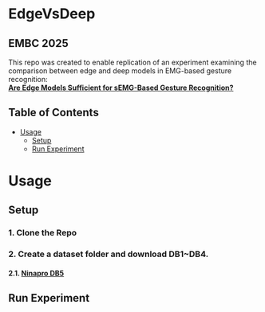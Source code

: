 # EdgeVsDeep

## EMBC 2025

This repo was created to enable replication of an experiment examining the comparison between edge and deep models in EMG-based gesture recognition:  
**[Are Edge Models Sufficient for sEMG-Based Gesture Recognition?](https://github.com/deremustapha/EdgeVsDeep/tree/master/paper/EMBC2025.pdf)**  

## Table of Contents
- [Usage](#usage)
  - [Setup](#setup)
  - [Run Experiment](#experiment)


# Usage

## Setup
### 1. Clone the Repo
### 2. Create a dataset folder and download DB1~DB4.
  #### 2.1. **[Ninapro DB5](https://emgbench.github.io/](https://ninapro.hevs.ch/instructions/DB5.html))**  


## Run Experiment 
